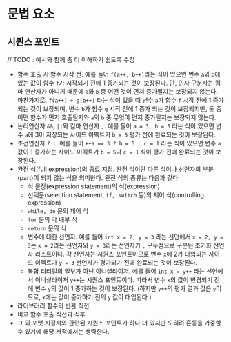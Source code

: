 # 문법 요소

## 시퀀스 포인트

// TODO : 예시와 함께 좀 더 이해하기 쉽도록 수정

* 함수 호출 시 함수 시작 전. 예를 들어 ```f(a++, b++)```라는 식이 있으면 변수 ```a```와 ```b```에 있는 값이 함수 ```f```가 시작되기 전에 1 증가되는 것이 보장된다. 단, 인자 구분자는 컴마 연산자가 아니기 때문에 ```a```와 ```b``` 중 어떤 것이 먼저 증가될지는 보장되지 않는다. 마찬가지로, ```f(a++) + g(b++)``` 라는 식이 있을 때 변수 ```a```가 함수 ```f``` 시작 전에 1 증가 되는 것이 보장되며, 변수 ```b```가 함수 ```g``` 시작 전에 1 증가 되는 것이 보장되지만, 둘 중 어떤 함수가 먼저 호출될지와 ```a```와 ```b``` 중 무엇이 먼저 증가될지는 보장되지 않는다.
* 논리연산자 ```&&```, ```||```와 컴마 연산자 ```,```. 예를 들어 ```a = 3, b = 5``` 라는 식이 있으면 변수 ```a```에 3이 저장되는 사이드 이펙트가 ```b = 5``` 평가 전에 완료되는 것이 보장된다.
* 조건연산자 ```? :```. 예를 들어 ```++a == 3 ? b = 5 : c = 1``` 라는 식이 있으면 변수 ```a``` 값이 1 증가하는 사이드 이펙트가 ```b = 5```나 ```c = 1``` 식이 평가 전에 완료되는 것이 보장된다.
* 완전 식(full expression)의 종료 지점. 완전 식이란 다른 식이나 선언자의 부분(part)이 되지 않는 식을 의미한다. 완전 식의 종류는 다음과 같다.
    * 식 문장(expression statement)의 식(expression)
    * 선택문(selection statement, ```if, switch``` 등)의 제어 식(controlling expression)
    * ```while, do``` 문의 제어 식
    * ```for``` 문의 각 내부 식
    * ```return``` 문의 식
    * 변수에 대한 선언자. 예를 들어 ```int x = 2, y = 3``` 라는 선언에서 ```x = 2, y = 3```는 ```x = 2```라는 선언자와 ```y = 3```라는 선언자가 ```,``` 구두점으로 구분된 초기화 선언자 리스트이다. 각 선언자는 시퀀스 포인트이므로 변수 ```x```에 2가 대입되는 사이드 이펙트가 ```y = 3``` 선언자가 평가되기 전에 완료되는 것이 보장된다.
    * 복합 리터럴의 일부가 아닌 이니셜라이저. 예를 들어 ```int x = y++``` 라는 선언에서 이니셜라이저 ```y++```는 시퀀스 포인트이다. 따라서 변수 ```x```의 값이 변경되기 전에 변수 ```y```의 값이 1 증가하는 것이 보장된다. (하지만 ```y++```의 평가 결과 값은 ```y```이므로, ```x```에는 값이 증가하기 전의 ```y``` 값이 대입된다.)
* 라이브러리 함수의 반환 직전
* 비교 함수 호출 직전과 직후
* 그 외 포맷 지정자와 관련된 시퀀스 포인트가 하나 더 있지만 오히려 혼동을 가중할 수 있기에 해당 서적에서는 생략한다.